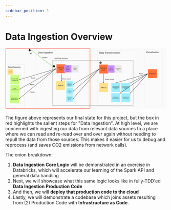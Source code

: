 ```yaml
---
sidebar_position: 1
---
```

# Data Ingestion Overview

![project-structure-ingestion-navi.png](./assets/project-structure-ingestion-navi.png)

The figure above represents our final state for this project, but the box in red highlights the salient steps for "Data Ingestion". At high level, we are concerned with ingesting our data from relevant data sources to a place where we can read and re-read over and over again without needing to repull the data from those sources. This makes it easier for us to debug and reprocess (and saves CO2 emissions from network calls).

The onion breakdown:
1. **Data Ingestion Core Logic** will be demonstrated in an exercise in Databricks, which will accelerate our learning of the Spark API and general data handling
2. Next, we will showcase what this same logic looks like in fully-TDD'ed **Data Ingestion Production Code**
3. And then, we will **deploy that production code to the cloud**
4. Lastly, we will demonstrate a codebase which joins assets resulting from (2) Production Code with **Infrastructure as Code**.

